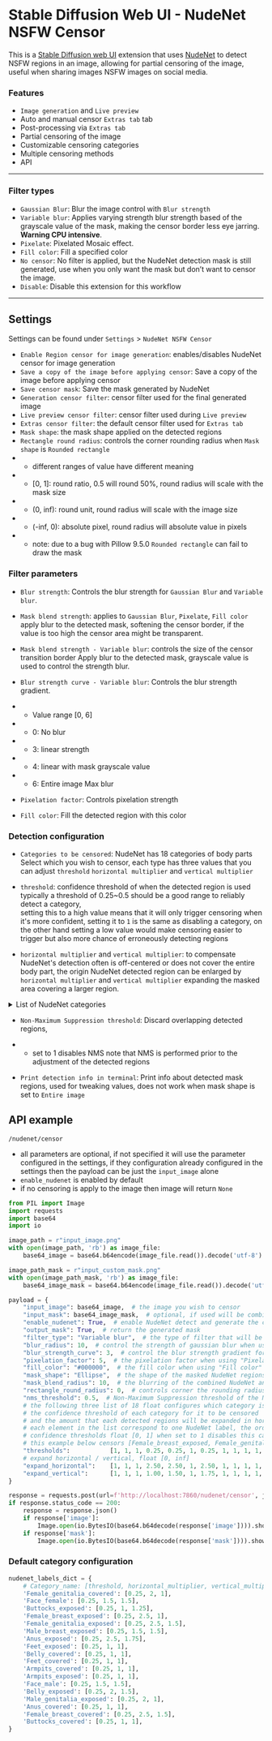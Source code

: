 # Stable Diffusion Web UI - NudeNet NSFW Censor

This is a [Stable Diffusion web UI](https://github.com/AUTOMATIC1111/stable-diffusion-webui) extension that uses [NudeNet](https://github.com/notAI-tech/NudeNet) to detect NSFW regions in an image, allowing for partial censoring of the image, useful when sharing images NSFW images on social media.

### Features
- `Image generation` and `Live preview`
- Auto and manual censor `Extras tab` tab
- Post-processing via `Extras tab` 
- Partial censoring of the image
- Customizable censoring categories
- Multiple censoring methods
- API

---

### Filter types
- `Gaussian Blur`: Blur the image control with `Blur strength`
- `Variable blur`: Applies varying strength blur strength based of the grayscale value of the mask, making the censor border less eye jarring. **Warning CPU intensive**.
- `Pixelate`: Pixelated Mosaic effect.
- `Fill color`: Fill a specified color
- `No censor`: No filter is applied, but the NudeNet detection mask is still generated, use when you only want the mask but don’t want to censor the image.
- `Disable`: Disable this extension for this workflow

---

## Settings
Settings can be found under `Settings` > `NudeNet NSFW Censor`

- `Enable Region censor for image generation`: enables/disables NudeNet censor for image generation
- `Save a copy of the image before applying censor`: Save a copy of the image before applying censor 
- `Save censor mask`: Save the mask generated by NudeNet 
- `Generation censor filter`: censor filter used for the final generated image
- `Live preview censor filter`: censor filter used during `Live preview`
- `Extras censor filter`: the default censor filter used for `Extras tab`
- `Mask shape`: the mask shape applied on the detected regions
- `Rectangle round radius`: controls the corner rounding radius when `Mask shape` is `Rounded rectangle`
- - different ranges of value have different meaning
- - [0, 1]: round ratio, 0.5 will round 50%, round radius will scale with the mask size
- - (0, inf): round unit, round radius will scale with the image size
- - (-inf, 0): absolute pixel, round radius will absolute value in pixels
- - note: due to a bug with Pillow 9.5.0 `Rounded rectangle` can fail to draw the mask

### Filter parameters
- `Blur strength`: Controls the blur strength for `Gaussian Blur` and `Variable blur`.

- `Mask blend strength`: applies to `Gaussian Blur`, `Pixelate`, `Fill color`<br>
apply blur to the detected mask, softening the censor border, if the value is too high the censor area might be transparent.
- `Mask blend strength - Variable blur`: controls the size of the censor transition border Apply blur to the detected mask, grayscale value is used to control the strength blur.
- `Blur strength curve - Variable blur`: Controls the blur strength gradient.
- - Value range [0, 6]
- - 0: No blur
- - 3: linear strength
- - 4: linear with mask grayscale value
- - 6: Entire image Max blur

- `Pixelation factor`: Controls pixelation strength

- `Fill color`: Fill the detected region with this color


### Detection configuration
- `Categories to be censored`: NudeNet has 18 categories of body parts<br>
Select which you wish to censor, each type has three values that you can adjust `threshold` `horizontal multiplier` and `vertical multiplier`

- `threshold`: confidence threshold of when the detected region is used<br>
typically a threshold of 0.25~0.5 should be a good range to reliably detect a category,<br>
setting this to a high value means that it will only trigger censoring when it's more confident, setting it to `1` is the same as disabling a category, on the other hand setting a low value would make censoring easier to trigger but also more chance of erroneously detecting regions
- `horizontal multiplier` and `vertical multiplier`:
to compensate NudeNet's detection often is off-centered or does not cover the entire body part, the origin NudeNet detected region can be enlarged by `horizontal multiplier` and `vertical multiplier` expanding the masked area covering a larger region.

<details><summary>List of NudeNet categories</summary>

- `Anus covered`
- `Anus exposed`
- `Armpits covered`
- `Armpits exposed`
- `Belly covered`
- `Belly exposed`
- `Buttocks covered`
- `Buttocks exposed`
- `Face female`
- `Face male`
- `Feet covered`
- `Feet exposed`
- `Female breast covered`
- `Female breast exposed`
- `Female genitalia covered`
- `Female genitalia exposed`
- `Male breast exposed`
- `Male genitalia exposed`

</details> 


- `Non-Maximum Suppression threshold`: Discard overlapping detected regions,
- - set to 1 disables NMS
note that NMS is performed prior to the adjustment of the detected regions

- `Print detection info in terminal`: Print info about detected mask regions, used for tweaking values, does not work when mask shape is set to `Entire image`

## API example
`/nudenet/censor`

- all parameters are optional, if not specified it will use the parameter configured in the settings, if they configuration already configured in the settings then the payload can be just the `input_image` alone
- `enable_nudenet` is enabled by default
- if no censoring is apply to the image then image will return `None`

```python
from PIL import Image
import requests
import base64
import io

image_path = r"input_image.png"
with open(image_path, 'rb') as image_file:
    base64_image = base64.b64encode(image_file.read()).decode('utf-8')

image_path_mask = r"input_custom_mask.png"
with open(image_path_mask, 'rb') as image_file:
    base64_image_mask = base64.b64encode(image_file.read()).decode('utf-8')

payload = {
    "input_image": base64_image,  # the image you wish to censor
    "input_mask": base64_image_mask,  # optional, if used will be combined with the NudeNet mask
    "enable_nudenet": True,  # enable NudeNet detect and generate the censor mask
    "output_mask": True,  # return the generated mask
    "filter_type": "Variable blur",  # the type of filter that will be used for censoring the image
    "blur_radius": 10,  # control the strength of gaussian blur when using "Variable blur" or "Gaussian blur"
    "blur_strength_curve": 3,  # control the blur strength gradient for "Variable blur"
    "pixelation_factor": 5,  # the pixelation factor when using "Pixelate"
    "fill_color": "#000000",  # the fill color when using "Fill color"
    "mask_shape": "Ellipse",  # the shape of the masked NudeNet regions
    "mask_blend_radius": 10,  # the blurring of the combined NudeNet and input_mask before censoring is applied to the input_image
    "rectangle_round_radius": 0,  # controls corner the rounding radius when mask_shape is "Rounded rectangle"
    "nms_threshold": 0.5,  # Non-Maximum Suppression threshold of the NudeNet detected regions
    # the following three list of 18 float configures which category is censored
    # the confidence threshold of each category for it to be censored
    # and the amount that each detected regions will be expanded in horizontal and vertical direction
    # each element in the list correspond to one NudeNet label, the order can be found below in Default category configuration or on webui's api "/docs" page
    # confidence thresholds float [0, 1] when set to 1 disables this category
    # this example below censors [Female_breast_exposed, Female_genitalia_exposed, Anus_exposed, Male_genitalia_exposed]
    "thresholds":           [1, 1, 1, 0.25, 0.25, 1, 0.25, 1, 1, 1, 1, 1, 1, 1, 0.25, 1, 1, 1],
    # expand horizontal / vertical, float [0, inf]
    "expand_horizontal":    [1, 1, 1, 2.50, 2.50, 1, 2.50, 1, 1, 1, 1, 1, 1, 1, 2.00, 1, 1, 1],
    "expand_vertical":      [1, 1, 1, 1.00, 1.50, 1, 1.75, 1, 1, 1, 1, 1, 1, 1, 1.00, 1, 1, 1],
}

response = requests.post(url=f'http://localhost:7860/nudenet/censor', json=payload)
if response.status_code == 200:
    response = response.json()
    if response['image']:
        Image.open(io.BytesIO(base64.b64decode(response['image']))).show()
    if response['mask']:
        Image.open(io.BytesIO(base64.b64decode(response['mask']))).show()
```

### Default category configuration
```python
nudenet_labels_dict = {
    # Category_name: [threshold, horizontal_multiplier, vertical_multiplier ]
    'Female_genitalia_covered': [0.25, 2, 1],
    'Face_female': [0.25, 1.5, 1.5],
    'Buttocks_exposed': [0.25, 1, 1.25],
    'Female_breast_exposed': [0.25, 2.5, 1],
    'Female_genitalia_exposed': [0.25, 2.5, 1.5],
    'Male_breast_exposed': [0.25, 1.5, 1.5],
    'Anus_exposed': [0.25, 2.5, 1.75],
    'Feet_exposed': [0.25, 1, 1],
    'Belly_covered': [0.25, 1, 1],
    'Feet_covered': [0.25, 1, 1],
    'Armpits_covered': [0.25, 1, 1],
    'Armpits_exposed': [0.25, 1, 1],
    'Face_male': [0.25, 1.5, 1.5],
    'Belly_exposed': [0.25, 2, 1.5],
    'Male_genitalia_exposed': [0.25, 2, 1],
    'Anus_covered': [0.25, 1, 1],
    'Female_breast_covered': [0.25, 2.5, 1.5],
    'Buttocks_covered': [0.25, 1, 1],
}

```
